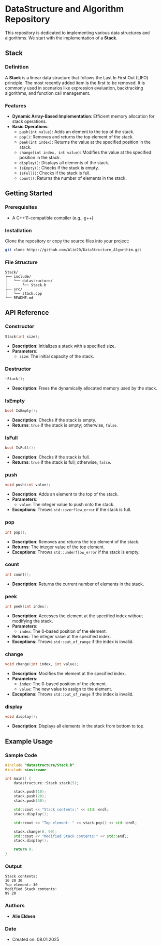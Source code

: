 # DataStructure and Algorithm Repository

This repository is dedicated to implementing various data structures and algorithms. We start with the implementation of a **Stack**.

## Stack

### Definition
A **Stack** is a linear data structure that follows the Last In First Out (LIFO) principle. The most recently added item is the first to be removed. It is commonly used in scenarios like expression evaluation, backtracking algorithms, and function call management.

### Features
- **Dynamic Array-Based Implementation**: Efficient memory allocation for stack operations.
- **Basic Operations**:
  - `push(int value)`: Adds an element to the top of the stack.
  - `pop()`: Removes and returns the top element of the stack.
  - `peek(int index)`: Returns the value at the specified position in the stack.
  - `change(int index, int value)`: Modifies the value at the specified position in the stack.
  - `display()`: Displays all elements of the stack.
  - `IsEmpty()`: Checks if the stack is empty.
  - `IsFull()`: Checks if the stack is full.
  - `count()`: Returns the number of elements in the stack.

## Getting Started

### Prerequisites

- A C++11-compatible compiler (e.g., g++)

### Installation

Clone the repository or copy the source files into your project:

```bash
git clone https://github.com/Alie20/DataStructure_Algorthim.git
```

### File Structure

```
Stack/
├── include/
│   └── datastructure/
│       └── Stack.h
├── src/
│   └── stack.cpp
└── README.md
```


## API Reference

### Constructor

```cpp
Stack(int size);
```

- **Description**: Initializes a stack with a specified size.
- **Parameters**:
  - `size`: The initial capacity of the stack.

### Destructor

```cpp
~Stack();
```

- **Description**: Frees the dynamically allocated memory used by the stack.

### IsEmpty

```cpp
bool IsEmpty();
```

- **Description**: Checks if the stack is empty.
- **Returns**: `true` if the stack is empty; otherwise, `false`.

### IsFull

```cpp
bool IsFull();
```

- **Description**: Checks if the stack is full.
- **Returns**: `true` if the stack is full; otherwise, `false`.

### push

```cpp
void push(int value);
```

- **Description**: Adds an element to the top of the stack.
- **Parameters**:
  - `value`: The integer value to push onto the stack.
- **Exceptions**: Throws `std::overflow_error` if the stack is full.

### pop

```cpp
int pop();
```

- **Description**: Removes and returns the top element of the stack.
- **Returns**: The integer value of the top element.
- **Exceptions**: Throws `std::underflow_error` if the stack is empty.

### count

```cpp
int count();
```

- **Description**: Returns the current number of elements in the stack.

### peek

```cpp
int peek(int index);
```

- **Description**: Accesses the element at the specified index without modifying the stack.
- **Parameters**:
  - `index`: The 0-based position of the element.
- **Returns**: The integer value at the specified index.
- **Exceptions**: Throws `std::out_of_range` if the index is invalid.

### change

```cpp
void change(int index, int value);
```

- **Description**: Modifies the element at the specified index.
- **Parameters**:
  - `index`: The 0-based position of the element.
  - `value`: The new value to assign to the element.
- **Exceptions**: Throws `std::out_of_range` if the index is invalid.

### display

```cpp
void display();
```

- **Description**: Displays all elements in the stack from bottom to top.

## Example Usage

### Sample Code

```cpp
#include "datastructure/Stack.h"
#include <iostream>

int main() {
    datastructure::Stack stack(5);

    stack.push(10);
    stack.push(20);
    stack.push(30);

    std::cout << "Stack contents:" << std::endl;
    stack.display();

    std::cout << "Top element: " << stack.pop() << std::endl;

    stack.change(0, 99);
    std::cout << "Modified Stack contents:" << std::endl;
    stack.display();

    return 0;
}
```

### Output

```
Stack contents:
10 20 30
Top element: 30
Modified Stack contents:
99 20
```


### Authors
- **Alie Eldeen**

### Date
- Created on: 08.01.2025

